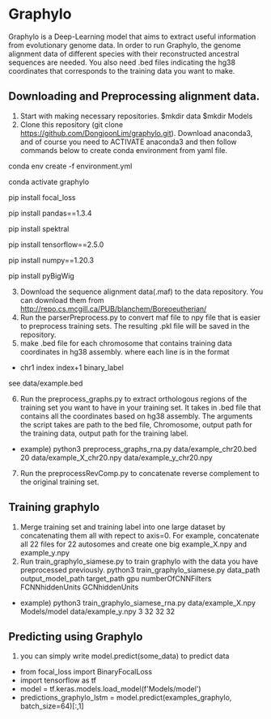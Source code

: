 # Graphylo
Graphylo is a Deep-Learning model that aims to extract useful information from evolutionary genome data. In order to run Graphylo, the genome alignment data of different species with their reconstructed ancestral sequences are needed. You also need .bed files indicating the hg38 coordinates that corresponds to the training data you want to make.

## Downloading and Preprocessing alignment data.
1. Start with making necessary repositories. $mkdir data   $mkdir Models 
2. Clone this repository (git clone https://github.com/DongjoonLim/graphylo.git). Download anaconda3, and of course you need to ACTIVATE anaconda3 and then follow commands below to create conda environment from yaml file.

conda env create -f environment.yml

conda activate graphylo

pip install focal_loss

pip install pandas==1.3.4

pip install spektral

pip install tensorflow==2.5.0

pip install numpy==1.20.3

pip install pyBigWig


3. Download the sequence alignment data(.maf) to the data repository. You can download them from http://repo.cs.mcgill.ca/PUB/blanchem/Boreoeutherian/
4. Run the parserPreprocess.py to convert maf file to npy file that is easier to preprocess training sets. The resulting .pkl file will be saved in the repository.
5. make .bed file for each chromosome that contains training data coordinates in hg38 assembly. where each line is in the format

* chr1    index    index+1    binary_label 

see data/example.bed

6. Run the preprocess_graphs.py to extract orthologous regions of the training set you want to have in your training set. It takes in .bed file that contains all the coordinates based on hg38 assembly. The arguments the script takes are path to the bed file, Chromosome, output path for the training data, output path for the training label. 
* example) python3 preprocess_graphs_rna.py data/example_chr20.bed 20 data/example_X_chr20.npy data/example_y_chr20.npy 
7. Run the preprocessRevComp.py to concatenate reverse complement to the original training set.

## Training graphylo
1. Merge training set and training label into one large dataset by concatenating them all with repect to axis=0. For example, concatenate all 22 files for 22 autosomes and create one big example_X.npy and example_y.npy
2. Run train_graphylo_siamese.py to train graphylo with the data you have preprocessed previously. python3 train_graphylo_siamese.py data_path output_model_path target_path gpu numberOfCNNFilters FCNNhiddenUnits GCNhiddenUnits
* example) python3 train_graphylo_siamese_rna.py data/example_X.npy Models/model data/example_y.npy 3 32 32 32

## Predicting using Graphylo
1. you can simply write model.predict(some_data) to predict data
* from focal_loss import BinaryFocalLoss
* import tensorflow as tf
* model = tf.keras.models.load_model(f'Models/model')
* predictions_graphylo_lstm = model.predict(examples_graphylo, batch_size=64)[:,1]
